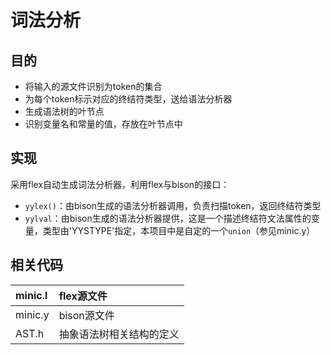 # 词法分析 #

## 目的 ##
  * 将输入的源文件识别为token的集合
  * 为每个token标示对应的终结符类型，送给语法分析器
  * 生成语法树的叶节点
  * 识别变量名和常量的值，存放在叶节点中

## 实现 ##
采用flex自动生成词法分析器，利用flex与bison的接口：
  * `yylex()`：由bison生成的语法分析器调用，负责扫描token，返回终结符类型
  * `yylval`：由bison生成的语法分析器提供，这是一个描述终结符文法属性的变量，类型由'YYSTYPE'指定，本项目中是自定的一个`union`（参见minic.y）

## 相关代码 ##
| minic.l | flex源文件|
|:--------|:-------------|
| minic.y| bison源文件|
| AST.h | 抽象语法树相关结构的定义|